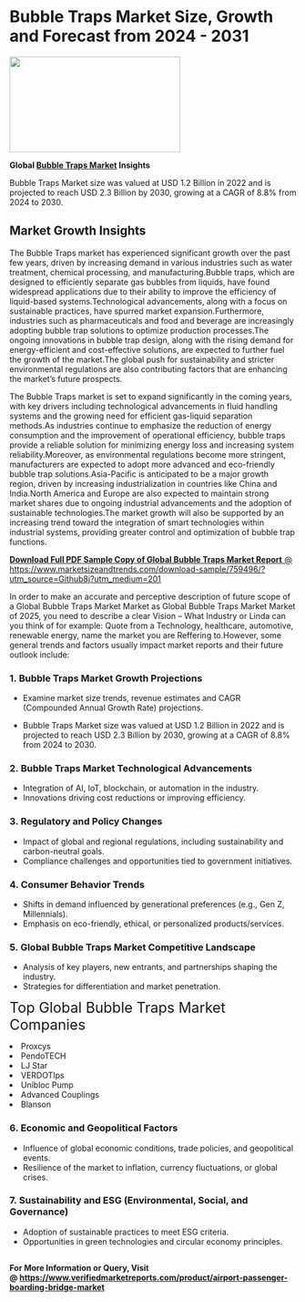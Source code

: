 <H1>Bubble Traps Market Size, Growth and Forecast from 2024 - 2031</H1><img class="aligncenter size-medium wp-image-584254" src="https://thirdeyenews.in/wp-content/uploads/2024/09/Global-Market-Research-300x168.jpeg" alt="" width="300" height="168" /><p><strong>Global&nbsp;<a href="https://www.marketsizeandtrends.com/download-sample/759496/?utm_source=Github8j?utm_medium=201">Bubble Traps Market</a> Insights</strong></p><p>Bubble Traps Market size was valued at USD 1.2 Billion in 2022 and is projected to reach USD 2.3 Billion by 2030, growing at a CAGR of 8.8% from 2024 to 2030.</p><p><h2>Market Growth Insights</h2> <p>The Bubble Traps market has experienced significant growth over the past few years, driven by increasing demand in various industries such as water treatment, chemical processing, and manufacturing.Bubble traps, which are designed to efficiently separate gas bubbles from liquids, have found widespread applications due to their ability to improve the efficiency of liquid-based systems.Technological advancements, along with a focus on sustainable practices, have spurred market expansion.Furthermore, industries such as pharmaceuticals and food and beverage are increasingly adopting bubble trap solutions to optimize production processes.The ongoing innovations in bubble trap design, along with the rising demand for energy-efficient and cost-effective solutions, are expected to further fuel the growth of the market.The global push for sustainability and stricter environmental regulations are also contributing factors that are enhancing the market’s future prospects.</p> <p><a href="#"></a></p> <p>The Bubble Traps market is set to expand significantly in the coming years, with key drivers including technological advancements in fluid handling systems and the growing need for efficient gas-liquid separation methods.As industries continue to emphasize the reduction of energy consumption and the improvement of operational efficiency, bubble traps provide a reliable solution for minimizing energy loss and increasing system reliability.Moreover, as environmental regulations become more stringent, manufacturers are expected to adopt more advanced and eco-friendly bubble trap solutions.Asia-Pacific is anticipated to be a major growth region, driven by increasing industrialization in countries like China and India.North America and Europe are also expected to maintain strong market shares due to ongoing industrial advancements and the adoption of sustainable technologies.The market growth will also be supported by an increasing trend toward the integration of smart technologies within industrial systems, providing greater control and optimization of bubble trap functions.</p> <p><a href="#"></p><p><span class=""><strong>Download Full PDF Sample Copy of Global Bubble Traps Market Report</strong> @ <a href="https://www.marketsizeandtrends.com/download-sample/759496/?utm_source=Github8j?utm_medium=201" target="_blank">https://www.marketsizeandtrends.com/download-sample/759496/?utm_source=Github8j?utm_medium=201</a></span></p><p>In order to make an accurate and perceptive description of future scope of a Global&nbsp;Bubble Traps Market Market as Global&nbsp;Bubble Traps Market Market of 2025, you need to describe a clear Vision &ndash; What Industry or Linda can you think of for example: Quote from a Technology, healthcare, automotive, renewable energy, name the market you are Reffering to.However, some general trends and factors usually impact market reports and their future outlook include:</p><h3>1.&nbsp;<strong>Bubble Traps Market Growth Projections</strong></h3><ul><li>Examine market size trends, revenue estimates and CAGR (Compounded Annual Growth Rate) projections.</li><li><p>Bubble Traps Market size was valued at USD 1.2 Billion in 2022 and is projected to reach USD 2.3 Billion by 2030, growing at a CAGR of 8.8% from 2024 to 2030.</p></li></ul><h3>2.&nbsp;<strong>Bubble Traps Market Technological Advancements</strong></h3><ul><li>Integration of AI, IoT, blockchain, or automation in the industry.</li><li>Innovations driving cost reductions or improving efficiency.</li></ul><h3>3.&nbsp;<strong>Regulatory and Policy Changes</strong></h3><ul><li>Impact of global and regional regulations, including sustainability and carbon-neutral goals.</li><li>Compliance challenges and opportunities tied to government initiatives.</li></ul><h3>4.&nbsp;<strong>Consumer Behavior Trends</strong></h3><ul><li>Shifts in demand influenced by generational preferences (e.g., Gen Z, Millennials).</li><li>Emphasis on eco-friendly, ethical, or personalized products/services.</li></ul><h3>5.&nbsp;<strong>Global Bubble Traps Market Competitive Landscape</strong></h3><ul><li>Analysis of key players, new entrants, and partnerships shaping the industry.</li><li>Strategies for differentiation and market penetration.</li></ul><p data-pm-slice="1 1 []"><span style="color: inherit; font-family: inherit; font-size: 25px;">Top Global Bubble Traps Market Companies</span></p><div class="" data-test-id=""><p><li>Proxcys</li><li> PendoTECH</li><li> LJ Star</li><li> VERDOTIps</li><li> Unibloc Pump</li><li> Advanced Couplings</li><li> Blanson</li></p></div><h3>6.&nbsp;<strong>Economic and Geopolitical Factors</strong></h3><ul><li>Influence of global economic conditions, trade policies, and geopolitical events.</li><li>Resilience of the market to inflation, currency fluctuations, or global crises.</li></ul><h3>7.&nbsp;<strong>Sustainability and ESG (Environmental, Social, and Governance)</strong></h3><ul><li>Adoption of sustainable practices to meet ESG criteria.</li><li>Opportunities in green technologies and circular economy principles.</li></ul><h2><strong style="font-size: 14px;">For More Information or Query, Visit @&nbsp;</strong><a style="background-color: #ffffff; font-size: 14px;" href="https://www.marketsizeandtrends.com/report/bubble-traps-market/" target="_blank">https://www.verifiedmarketreports.com/product/airport-passenger-boarding-bridge-market</a></h2>